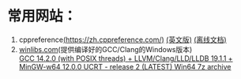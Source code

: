 # 常用网站：

1. cppreference[(https://zh.cppreference.com/)](https://zh.cppreference.com/) [(英文版)](https://en.cppreference.com/) [(离线文档)](https://github.com/myfreeer/cppreference2mshelp/releases/download/2024.09/cppreference-zh-20240915.chm)
2. [winlibs.com](https://winlibs.com/)(提供编译好的GCC/Clang的Windows版本) <br> [GCC 14.2.0 (with POSIX threads) + LLVM/Clang/LLD/LLDB 19.1.1 + MinGW-w64 12.0.0 UCRT - release 2 (LATEST) Win64 7z archive](https://github.com/brechtsanders/winlibs_mingw/releases/download/14.2.0posix-19.1.1-12.0.0-ucrt-r2/winlibs-x86_64-posix-seh-gcc-14.2.0-llvm-19.1.1-mingw-w64ucrt-12.0.0-r2.7z)